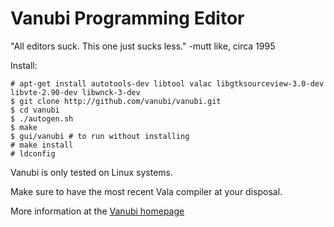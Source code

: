 Vanubi Programming Editor
==========================

"All editors suck. This one just sucks less." -mutt like, circa 1995

Install:

```
# apt-get install autotools-dev libtool valac libgtksourceview-3.0-dev libvte-2.90-dev libwnck-3-dev
$ git clone http://github.com/vanubi/vanubi.git
$ cd vanubi
$ ./autogen.sh
$ make
$ gui/vanubi # to run without installing
# make install
# ldconfig
```

Vanubi is only tested on Linux systems.

Make sure to have the most recent Vala compiler at your disposal.

More information at the [Vanubi homepage](http://vanubi.github.io/vanubi)

